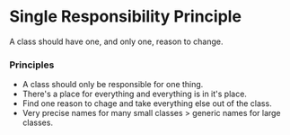 Single Responsibility Principle
===============================

A class should have one, and only one, reason to change.

### Principles
* A class should only be responsible for one thing.
* There's a place for everything and everything is in it's place.
* Find one reason to chage and take everything else out of the class.
* Very precise names for many small classes > generic names for large classes.
